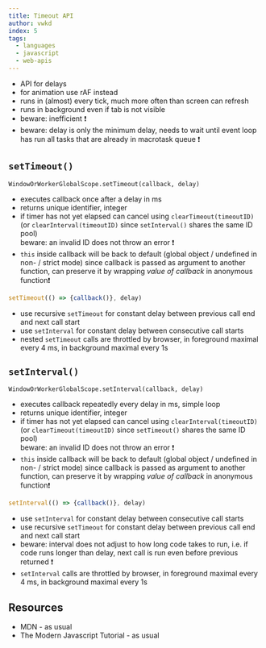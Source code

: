 ```yaml
---
title: Timeout API
author: vwkd
index: 5
tags:
  - languages
  - javascript
  - web-apis
---
```


- API for delays
- for animation use rAF instead
- runs in (almost) every tick, much more often than screen can refresh
- runs in background even if tab is not visible
- beware: inefficient ❗️
- beware: delay is only the minimum delay, needs to wait until event loop has run all tasks that are already in macrotask queue ❗️



## `setTimeout()`

`WindowOrWorkerGlobalScope.setTimeout(callback, delay)`

- executes callback once after a delay in ms
- returns unique identifier, integer
- if timer has not yet elapsed can cancel using `clearTimeout(timeoutID)` (or `clearInterval(timeoutID)` since `setInterval()` shares the same ID pool)  
  beware: an invalid ID does not throw an error ❗️
- `this` inside callback will be back to default (global object / undefined in non- / strict mode) since callback is passed as argument to another function, can preserve it by wrapping _value of callback_ in anonymous function❗️

```javascript
setTimeout(() => {callback()}, delay)
```

- use recursive `setTimeout` for constant delay between previous call end and next call start
- use `setInterval` for constant delay between consecutive call starts
- nested `setTimeout` calls are throttled by browser, in foreground maximal every 4 ms, in background maximal every 1s


## `setInterval()`

`WindowOrWorkerGlobalScope.setInterval(callback, delay)`

- executes callback repeatedly every delay in ms, simple loop
- returns unique identifier, integer
- if timer has not yet elapsed can cancel using `clearInterval(timeoutID)` (or `clearTimeout(timeoutID)` since `setTimeout()` shares the same ID pool)  
  beware: an invalid ID does not throw an error ❗️
- `this` inside callback will be back to default (global object / undefined in non- / strict mode) since callback is passed as argument to another function, can preserve it by wrapping _value of callback_ in anonymous function❗️

```javascript
setInterval(() => {callback()}, delay)
```

- use `setInterval` for constant delay between consecutive call starts
- use recursive `setTimeout` for constant delay between previous call end and next call start
- beware: interval does not adjust to how long code takes to run, i.e. if code runs longer than delay, next call is run even before previous returned ❗️
- `setInterval` calls are throttled by browser, in foreground maximal every 4 ms, in background maximal every 1s



## Resources

- MDN - as usual
- The Modern Javascript Tutorial - as usual